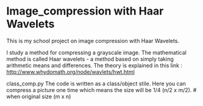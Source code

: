 # Image_compression with Haar Wavelets

This is my school project on image compression with Haar Wavelets.

I study a method for compressing a grayscale image. 
The mathematical method is called Haar wavelets - a method based on simply taking arithmetic means and differences.
The theory is explained in this link :
http://www.whydomath.org/node/wavlets/hwt.html

class_comp.py
The code is written as a class/object stile.
Here you can compress a picture one time which means the size will be 1/4 (n/2 x m/2). # when original size (m x n)



